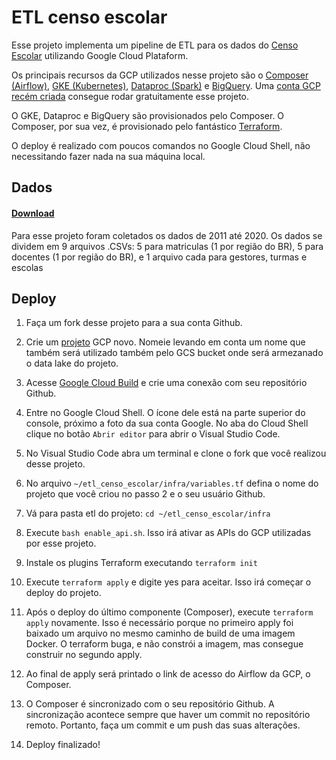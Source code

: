 # ETL censo escolar

Esse projeto implementa um pipeline de ETL para os dados do [Censo Escolar](https://www.gov.br/inep/pt-br/areas-de-atuacao/pesquisas-estatisticas-e-indicadores/censo-escolar)
utilizando Google Cloud Plataform. 

Os principais recursos da GCP utilizados nesse projeto são o [Composer (Airflow)](https://cloud.google.com/composer),
[GKE (Kubernetes)](https://cloud.google.com/kubernetes-engine), [Dataproc (Spark)](https://cloud.google.com/dataproc)
e [BigQuery](https://cloud.google.com/bigquery). Uma [conta GCP recém criada](https://cloud.google.com/free)
consegue rodar gratuitamente esse projeto. 

O GKE, Dataproc e BigQuery são provisionados pelo Composer. 
O Composer, por sua vez, é provisionado pelo fantástico [Terraform](https://www.terraform.io/). 

O deploy é realizado com poucos comandos no Google Cloud Shell, não necessitando fazer nada na sua máquina local.

## Dados 
#### [Download](https://www.gov.br/inep/pt-br/acesso-a-informacao/dados-abertos/microdados/censo-escolar)
Para esse projeto foram coletados os dados de 2011 até 2020. Os dados se dividem em 9 arquivos .CSVs: 5 para matriculas (1 por região do BR),
5 para docentes (1 por região do BR), e 1 arquivo cada para gestores, turmas e escolas

## Deploy

1. Faça um fork desse projeto para a sua conta Github.
1. Crie um [projeto](https://console.cloud.google.com/cloud-resource-manager) GCP novo. Nomeie levando em conta um nome que também será utilizado também pelo GCS bucket onde será armezanado o data lake do projeto.
2. Acesse [Google Cloud Build](https://console.cloud.google.com/cloud-build/triggers) e crie uma conexão com seu repositório Github.
3. Entre no Google Cloud Shell. O ícone dele está na parte superior do console, próximo a foto da sua conta Google. 
   No aba do Cloud Shell clique no botão ```Abrir editor``` para abrir o Visual Studio Code.
4. No Visual Studio Code abra um terminal e clone o fork que você realizou desse projeto.
5.  No arquivo ```~/etl_censo_escolar/infra/variables.tf``` defina o nome do projeto que você criou no passo 2 
    e o seu usuário Github. 
6. Vá para pasta etl do projeto: ```cd ~/etl_censo_escolar/infra```
7. Execute ```bash enable_api.sh```. Isso irá ativar as APIs do GCP utilizadas por esse projeto.
8. Instale os plugins Terraform executando ```terraform init```
9. Execute ```terraform apply``` e digite yes para aceitar. Isso irá começar o deploy do projeto.
10. Após o deploy do último componente (Composer), execute  ```terraform apply``` novamente. 
    Isso é necessário porque no primeiro apply foi baixado um arquivo no mesmo caminho de build de uma imagem Docker. O terraform buga, e
    não constrói a imagem, mas consegue construir no segundo apply.
    
11. Ao final de apply será printado o link de acesso do Airflow da GCP, o Composer.
12. O Composer é sincronizado com o seu repositório Github. A sincronização acontece sempre que haver um commit no repositório remoto.
Portanto, faça um commit e um push das suas alterações.
    
13. Deploy finalizado! 


